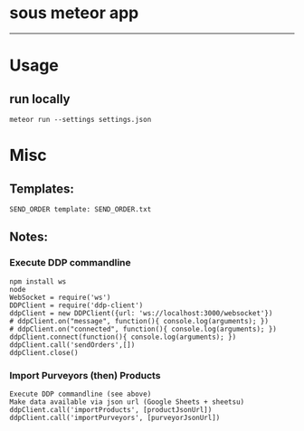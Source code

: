 # sous meteor app
---

# Usage

## run locally

    meteor run --settings settings.json

# Misc

## Templates:

    SEND_ORDER template: SEND_ORDER.txt

## Notes:

### Execute DDP commandline

    npm install ws
    node
    WebSocket = require('ws')
    DDPClient = require('ddp-client')
    ddpClient = new DDPClient({url: 'ws://localhost:3000/websocket'})
    # ddpClient.on("message", function(){ console.log(arguments); })
    # ddpClient.on("connected", function(){ console.log(arguments); })
    ddpClient.connect(function(){ console.log(arguments); })
    ddpClient.call('sendOrders',[])
    ddpClient.close()

### Import Purveyors (then) Products

    Execute DDP commandline (see above)
    Make data available via json url (Google Sheets + sheetsu)
    ddpClient.call('importProducts', [productJsonUrl])
    ddpClient.call('importPurveyors', [purveyorJsonUrl])